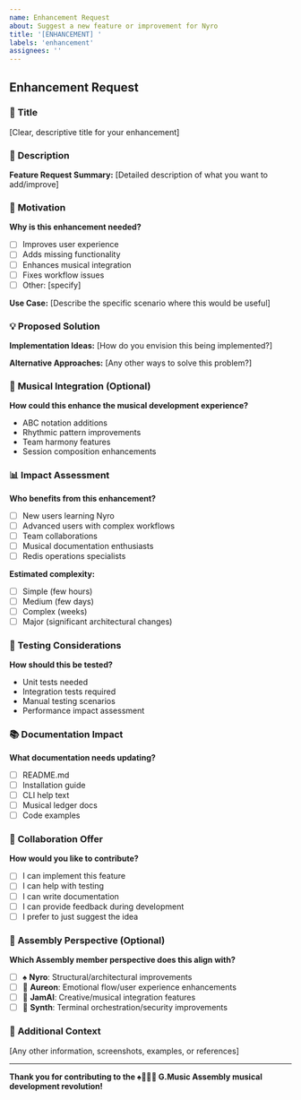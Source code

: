 ```yaml
---
name: Enhancement Request
about: Suggest a new feature or improvement for Nyro
title: '[ENHANCEMENT] '
labels: 'enhancement'
assignees: ''
---
```


## Enhancement Request

### 🎯 **Title**
[Clear, descriptive title for your enhancement]

### 📝 **Description**
**Feature Request Summary:**
[Detailed description of what you want to add/improve]

### 🎨 **Motivation**
**Why is this enhancement needed?**
- [ ] Improves user experience
- [ ] Adds missing functionality
- [ ] Enhances musical integration
- [ ] Fixes workflow issues
- [ ] Other: [specify]

**Use Case:**
[Describe the specific scenario where this would be useful]

### 💡 **Proposed Solution**
**Implementation Ideas:**
[How do you envision this being implemented?]

**Alternative Approaches:**
[Any other ways to solve this problem?]

### 🎼 **Musical Integration** (Optional)
**How could this enhance the musical development experience?**
- ABC notation additions
- Rhythmic pattern improvements
- Team harmony features
- Session composition enhancements

### 📊 **Impact Assessment**
**Who benefits from this enhancement?**
- [ ] New users learning Nyro
- [ ] Advanced users with complex workflows
- [ ] Team collaborations
- [ ] Musical documentation enthusiasts
- [ ] Redis operations specialists

**Estimated complexity:**
- [ ] Simple (few hours)
- [ ] Medium (few days)
- [ ] Complex (weeks)
- [ ] Major (significant architectural changes)

### 🧪 **Testing Considerations**
**How should this be tested?**
- Unit tests needed
- Integration tests required
- Manual testing scenarios
- Performance impact assessment

### 📚 **Documentation Impact**
**What documentation needs updating?**
- [ ] README.md
- [ ] Installation guide
- [ ] CLI help text
- [ ] Musical ledger docs
- [ ] Code examples

### 🤝 **Collaboration Offer**
**How would you like to contribute?**
- [ ] I can implement this feature
- [ ] I can help with testing
- [ ] I can write documentation
- [ ] I can provide feedback during development
- [ ] I prefer to just suggest the idea

### 🎵 **Assembly Perspective** (Optional)
**Which Assembly member perspective does this align with?**
- [ ] ♠️ **Nyro**: Structural/architectural improvements
- [ ] 🌿 **Aureon**: Emotional flow/user experience enhancements
- [ ] 🎸 **JamAI**: Creative/musical integration features
- [ ] 🧵 **Synth**: Terminal orchestration/security improvements

### 📎 **Additional Context**
[Any other information, screenshots, examples, or references]

---

**Thank you for contributing to the ♠️🌿🎸🧵 G.Music Assembly musical development revolution!**